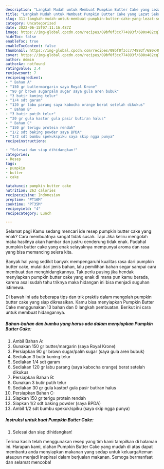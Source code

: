 ```yaml
---
description: "Langkah Mudah untuk Membuat Pumpkin Butter Cake yang Lezat Sekali"
title: "Langkah Mudah untuk Membuat Pumpkin Butter Cake yang Lezat Sekali"
slug: 311-langkah-mudah-untuk-membuat-pumpkin-butter-cake-yang-lezat-sekali
category: Uncategorized
date: 2022-06-15T07:11:16.487Z
image: https://img-global.cpcdn.com/recipes/09bf0f3cc774893f/680x482cq70/pumpkin-butter-cake-foto-resep-utama.jpg
hideToc: false
enableToc: true
enableTocContent: false
thumbnail: https://img-global.cpcdn.com/recipes/09bf0f3cc774893f/680x482cq70/pumpkin-butter-cake-foto-resep-utama.jpg
cover: https://img-global.cpcdn.com/recipes/09bf0f3cc774893f/680x482cq70/pumpkin-butter-cake-foto-resep-utama.jpg
author: Admin
authorAv: notfound
ratingvalue: 3.4
reviewcount: 7
recipeingredient:
- " Bahan A"
- "150 gr buttermargarin saya Royal Krone"
- "90 gr brown sugarpalm sugar saya gula aren bubuk"
- "3 butir kuning telur"
- "1/4 sdt garam"
- "120 gr labu parang saya kabocha orange berat setelah dikukus"
- " Bahan B"
- "3 butir putih telur"
- "30 gr gula kastor gula pasir butiran halus"
- " Bahan C"
- "150 gr terigu protein rendah"
- "1/2 sdt baking powder saya BPDA"
- "1/2 sdt bumbu spekukspiku saya skip ngga punya"
recipeinstructions:

- "Selesai dan siap dihidangkan!"
categories:
- Resep
tags:
- pumpkin
- butter
- cake

katakunci: pumpkin butter cake 
nutrition: 263 calories
recipecuisine: Indonesian
preptime: "PT16M"
cooktime: "PT35M"
recipeyield: "4"
recipecategory: Lunch

---
```



Selamat pagi Kamu sedang mencari ide resep pumpkin butter cake yang enak? Cara membuatnya sangat tidak susah. Tapi Jika keliru mengolah maka hasilnya akan hambar dan justru cenderung tidak enak. Padahal pumpkin butter cake yang enak selayaknya mempunyai aroma dan rasa yang bisa memancing selera kita.




Banyak hal yang sedikit banyak mempengaruhi kualitas rasa dari pumpkin butter cake, mulai dari jenis bahan, lalu pemilihan bahan segar sampai cara membuat dan menghidangkannya. Tak perlu pusing jika hendak menyiapkan pumpkin butter cake yang enak di mana pun kamu berada, karena asal sudah tahu triknya maka hidangan ini bisa menjadi suguhan istimewa.


Di bawah ini ada beberapa tips dan trik praktis dalam mengolah pumpkin butter cake yang siap dikreasikan. Kamu bisa menyiapkan Pumpkin Butter Cake menggunakan 13 bahan dan 0 langkah pembuatan. Berikut ini cara untuk membuat hidangannya.

<!--inarticleads1-->

##### Bahan-bahan dan bumbu yang harus ada dalam menyiapkan Pumpkin Butter Cake:

1. Ambil  Bahan A:
1. Gunakan 150 gr butter/margarin (saya Royal Krone)
1. Persiapkan 90 gr brown sugar/palm sugar (saya gula aren bubuk)
1. Sediakan 3 butir kuning telur
1. Sediakan 1/4 sdt garam
1. Sediakan 120 gr labu parang (saya kabocha orange) berat setelah dikukus
1. Persiapkan  Bahan B:
1. Gunakan 3 butir putih telur
1. Sediakan 30 gr gula kastor/ gula pasir butiran halus
1. Persiapkan  Bahan C:
1. Siapkan 150 gr terigu protein rendah
1. Siapkan 1/2 sdt baking powder (saya BPDA)
1. Ambil 1/2 sdt bumbu spekuk/spiku (saya skip ngga punya)




<!--inarticleads2-->

##### Instruksi untuk buat Pumpkin Butter Cake:


1. Selesai dan siap dihidangkan!



Terima kasih telah menggunakan resep yang tim kami tampilkan di halaman ini. Harapan kami, olahan Pumpkin Butter Cake yang mudah di atas dapat membantu anda menyiapkan makanan yang sedap untuk keluarga/teman ataupun menjadi inspirasi dalam berjualan makanan. Semoga bermanfaat dan selamat mencoba!
